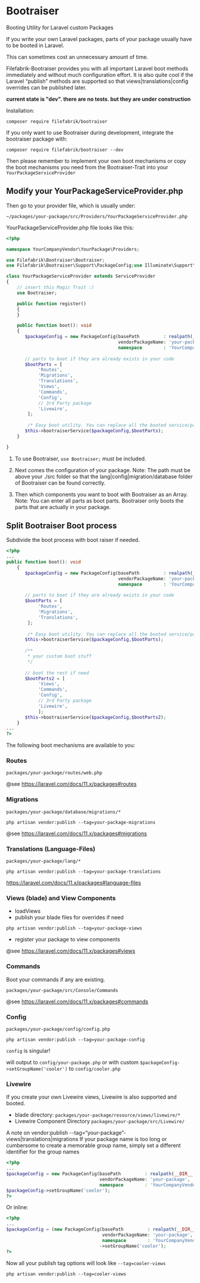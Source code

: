 # Bootraiser

Booting Utility for Laravel custom Packages   

If you write your own Laravel packages, parts of your package usually have to be booted in Laravel.

This can sometimes cost an unnecessary amount of time.

Filefabrik-Bootraiser provides you with all important Laravel boot methods immediately and without much configuration effort.
It is also quite cool if the Laravel “publish” methods are supported so that views|translations|config overrides can be published later.

**current state is "dev". there are no tests. but they are under construction**

Installation:

```shell
composer require filefabrik/bootraiser
```

If you only want to use Bootraiser during development, integrate the bootraiser package with:
```shell
composer require filefabrik/bootraiser --dev
```

Then please remember to implement your own boot mechanisms
or copy the boot mechanisms you need from the Bootraiser-Trait into your `YourPackageServiceProvider`

## Modify your YourPackageServiceProvider.php

Then go to your provider file, which is usually under:

`~/packages/your-package/src/Providers/YourPackageServiceProvider.php`

YourPackageServiceProvider.php file looks like this:

```php
<?php

namespace YourCompanyVendor\YourPackage\Providers;

use Filefabrik\Bootraiser\Bootraiser;
use Filefabrik\Bootraiser\Support\PackageConfig;use Illuminate\Support\ServiceProvider;

class YourPackageServiceProvider extends ServiceProvider
{
    // insert this Magic Trait :)
    use Bootraiser;

    public function register()
    {
    }

    public function boot(): void
    {
       $packageConfig = new PackageConfig(basePath         : realpath(__DIR__ . '/../../') . '/',
                                          vendorPackageName: 'your-package',
                                          namespace        : 'YourCompanyVendor\\YourPackage\\');
       
       // parts to boot if they are already exists in your code 
       $bootParts = [
       	    'Routes',
			'Migrations',
			'Translations',
			'Views',
			'Commands', 
			'Config',
            // 3rd Party package
			'Livewire',
		];
 
        /* Easy boot utility. You can replace all the booted service/parts with your own*/
       $this->bootraiserService($packageConfig,$bootParts);
    }

}
```

1. To use Bootraiser, `use Bootraiser;` must be included.

2. Next comes the configuration of your package.
Note:
The path must be above your ./src folder so that the lang|config|migration/database folder of Bootraiser can be found correctly.

3. Then which components you want to boot with Bootraiser as an Array.
Note:
You can enter all parts as boot parts. Bootraiser only boots the parts that are actually in your package.

## Split Bootraiser Boot process

Subdivide the boot process with boot raiser if needed.

```php
<?php 
...
public function boot(): void
    {
       $packageConfig = new PackageConfig(basePath         : realpath(__DIR__ . '/../../') . '/',
                                          vendorPackageName: 'your-package',
                                          namespace        : 'YourCompanyVendor\\YourPackage\\');
       
       // parts to boot if they are already exists in your code 
       $bootParts = [
       	    'Routes',
			'Migrations',
			'Translations',
		];
 
        /* Easy boot utility. You can replace all the booted service/parts with your own*/
       $this->bootraiserService($packageConfig,$bootParts);
       
       /**
        * your custom boot stuff
        */
       
       // boot the rest if need 
       $bootParts2 = [
            'Views',
            'Commands',
            'Config',
            // 3rd Party package
            'Livewire',
            ];
       $this->bootraiserService($packageConfig,$bootParts2);
    }
...
?>
```

The following boot mechanisms are available to you:

### Routes

`packages/your-package/routes/web.php`

@see https://laravel.com/docs/11.x/packages#routes

### Migrations

`packages/your-package/database/migrations/*`

```shell
php artisan vendor:publish --tag=your-package-migrations
```

@see https://laravel.com/docs/11.x/packages#migrations

### Translations (Language-Files)

`packages/your-package/lang/*`

```shell
php artisan vendor:publish --tag=your-package-translations
```

https://laravel.com/docs/11.x/packages#language-files

### Views (blade) and View Components

* loadViews
* publish your blade files for overrides if need

```shell
php artisan vendor:publish --tag=your-package-views
```
* register your package to view components
 
@see https://laravel.com/docs/11.x/packages#views

### Commands

Boot your commands if any are existing.

`packages/your-package/src/Console/Commands`

@see https://laravel.com/docs/11.x/packages#commands


### Config

`packages/your-package/config/config.php`

```shell
php artisan vendor:publish --tag=your-package-config
```
`config` is singular! 

will output to `config/your-package.php` or with custom `$packageConfig->setGroupName('cooler')` to `config/cooler.php`

### Livewire

If you create your own Livewire views, Livewire is also supported and booted.
* blade directory: `packages/your-package/resource/views/livewire/*`
* Livewire Component Directory `packages/your-package/src/Livewire/`

A note on vendor:publish --tag=“your-package”-views|translations|migrations
If your package name is too long or cumbersome to create a memorable group name, simply set a different identifier for the group names

```php
<?php 
...
$packageConfig = new PackageConfig(basePath         : realpath(__DIR__ . '/../../') . '/',
                                   vendorPackageName: 'your-package',
                                   namespace        : 'YourCompanyVendor\\YourPackage\\');
$packageConfig->setGroupName('cooler');
?>
```
Or inline:
```php
<?php 
...
$packageConfig = (new PackageConfig(basePath         : realpath(__DIR__ . '/../../') . '/',
                                    vendorPackageName: 'your-package',
                                    namespace        : 'YourCompanyVendor\\YourPackage\\'))
                                   ->setGroupName('cooler');
?>
```
Now all your publish tag options will look like `--tag=cooler-views`

```shell
php artisan vendor:publish --tag=cooler-views
```